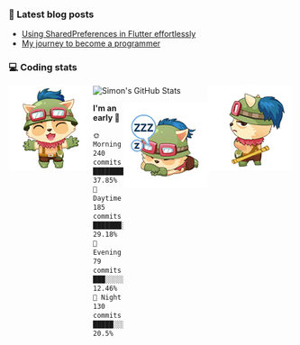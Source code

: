 ### 📘 Latest blog posts

<!-- BLOG-POST-LIST:START -->
- [Using SharedPreferences in Flutter effortlessly](http://blog.simonit.dev/2020/07/15/Using-SharedPreferences-in-Flutter-effortlessly/)
- [My journey to become a programmer](http://blog.simonit.dev/2018/07/14/My-journey-to-become-a-programmer/)
<!-- BLOG-POST-LIST:END -->

### 💻 Coding stats
<img align="right" src="https://raw.githubusercontent.com/simonpham/simonpham/master/assets/images/6kiur.gif" >


<img align="left" src="https://raw.githubusercontent.com/simonpham/simonpham/master/assets/images/5kiur.gif" >

![Simon's GitHub Stats](https://github-readme-stats-blue.vercel.app/api?username=simonpham)

<img align="right" src="https://raw.githubusercontent.com/simonpham/simonpham/master/assets/images/4kiur.gif" >

<!--START_SECTION:waka-->
**I'm an early 🐤** 

```text
🌞 Morning    240 commits    █████████░░░░░░░░░░░░░░░░   37.85% 
🌆 Daytime    185 commits    ███████░░░░░░░░░░░░░░░░░░   29.18% 
🌃 Evening    79 commits     ███░░░░░░░░░░░░░░░░░░░░░░   12.46% 
🌙 Night      130 commits    █████░░░░░░░░░░░░░░░░░░░░   20.5%

```



<!--END_SECTION:waka-->
